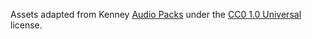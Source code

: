 Assets adapted from Kenney [Audio Packs] under the [CC0 1.0 Universal] license.

[CC0 1.0 Universal]: https://creativecommons.org/publicdomain/zero/1.0/
[Audio Packs]: https://www.kenney.nl/assets?q=audio
